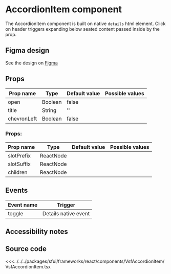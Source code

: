 # AccordionItem component

The AccordionItem component is built on native `details` html element. Click on header triggers expanding below seated content passed inside by the prop.

<Generate />


## Figma design

See the design on [Figma](https://www.figma.com/file/CWOkbpne0tDpSenT4ZEUTQ/%F0%9F%9B%A0-SFUI-2.0-%7C-Development?node-id=11381%3A15149)

## Props

| Prop name   | Type    | Default value | Possible values |
| ----------- | ------- | ------------- | --------------- |
| open        | Boolean | false         |                 |
| title       | String  | ''            |                 |
| chevronLeft | Boolean | false         |                 |


###  Props: 
| Prop name   | Type    | Default value | Possible values                        |
| ----------- | ------- | ------------- | -------------------------------------- |
| slotPrefix | ReactNode  |             |                                        |                                        |
| slotSuffix | ReactNode  |             |                                        |                                        |
| children | ReactNode  |             |                                        |                                        |


## Events

| Event name |       Trigger        |
| ---------- | :------------------: |
| toggle     | Details native event |

## Accessibility notes

## Source code



<<<../../../packages/sfui/frameworks/react/components/VsfAccordionItem/VsfAccordionItem.tsx

